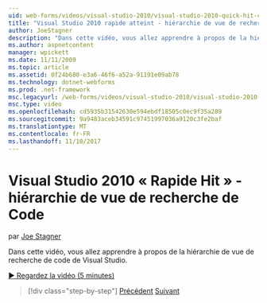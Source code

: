 ```yaml
---
uid: web-forms/videos/visual-studio-2010/visual-studio-2010-quick-hit-code-search-view-hierarchy
title: "Visual Studio 2010 rapide atteint - hiérarchie de vue de recherche de Code"
author: JoeStagner
description: "Dans cette vidéo, vous allez apprendre à propos de la hiérarchie de vue de recherche de code de Visual Studio."
ms.author: aspnetcontent
manager: wpickett
ms.date: 11/11/2009
ms.topic: article
ms.assetid: 0f24b680-e3a6-46f6-a52a-91191e09ab78
ms.technology: dotnet-webforms
ms.prod: .net-framework
msc.legacyurl: /web-forms/videos/visual-studio-2010/visual-studio-2010-quick-hit-code-search-view-hierarchy
msc.type: video
ms.openlocfilehash: cd5935b31542630e594ebdf18505c0ec9f35a289
ms.sourcegitcommit: 9a9483aceb34591c97451997036a9120c3fe2baf
ms.translationtype: MT
ms.contentlocale: fr-FR
ms.lasthandoff: 11/10/2017
---
```

<a name="visual-studio-2010-quick-hit---code-search-view-hierarchy"></a>Visual Studio 2010 « Rapide Hit » - hiérarchie de vue de recherche de Code
====================
par [Joe Stagner](https://github.com/JoeStagner)

Dans cette vidéo, vous allez apprendre à propos de la hiérarchie de vue de recherche de code de Visual Studio.

[&#9654; Regardez la vidéo (5 minutes)](https://channel9.msdn.com/Blogs/ASP-NET-Site-Videos/visual-studio-2010-quick-hit-code-search-view-hierarchy)

>[!div class="step-by-step"]
[Précédent](visual-studio-2010-quick-hit-code-optimized-profile.md)
[Suivant](visual-studio-2010-quick-hit-intellisense-smart-lists.md)

